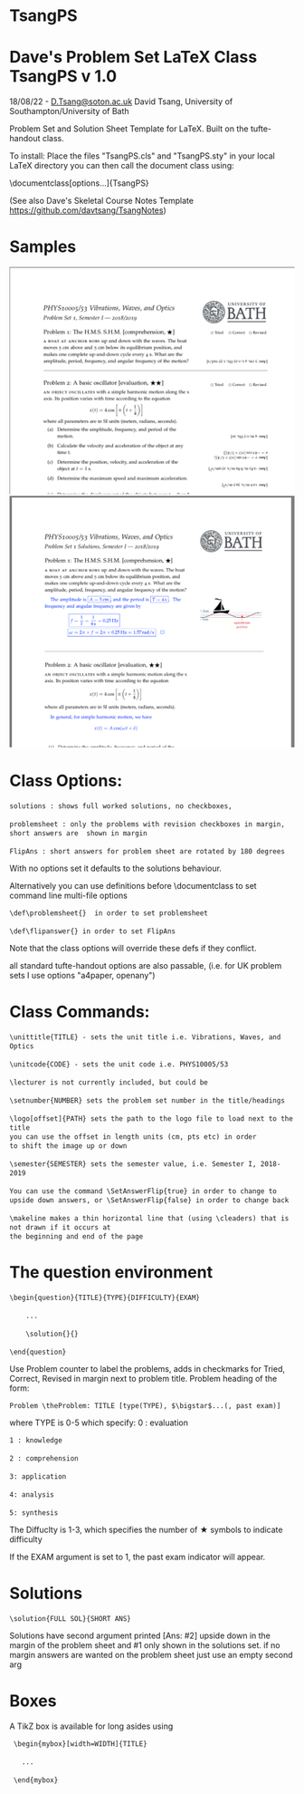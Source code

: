 # TsangPS

# Dave's Problem Set LaTeX Class TsangPS v 1.0
18/08/22 - D.Tsang@soton.ac.uk
David Tsang, University of Southampton/University of Bath

Problem Set and Solution Sheet Template for LaTeX.
Built on the tufte-handout class. 

To install: Place the files "TsangPS.cls" and "TsangPS.sty" in your local LaTeX directory
you can then call the document class using:

\documentclass[options...]{TsangPS}

(See also Dave's Skeletal Course Notes Template https://github.com/davtsang/TsangNotes)

# Samples
![problem sheet example](ProbSheet.png "Problem Sheet Example")
![solution set example](SolSheet.png "Solution Set Example")



# Class Options:

	solutions : shows full worked solutions, no checkboxes,

	problemsheet : only the problems with revision checkboxes in margin, short answers are  shown in margin

	FlipAns : short answers for problem sheet are rotated by 180 degrees

With no options set it defaults to the solutions behaviour. 

Alternatively you can use definitions before \documentclass to set command line
multi-file options

	\def\problemsheet{}  in order to set problemsheet

	\def\flipanswer{} in order to set FlipAns
Note that the class options will override these defs if they conflict. 

all standard tufte-handout options are also passable, (i.e. for UK problem sets I use options "a4paper, openany")



# Class Commands:

	\unittitle{TITLE} - sets the unit title i.e. Vibrations, Waves, and Optics

	\unitcode{CODE} - sets the unit code i.e. PHYS10005/53

	\lecturer is not currently included, but could be

	\setnumber{NUMBER} sets the problem set number in the title/headings

	\logo[offset]{PATH} sets the path to the logo file to load next to the title
	you can use the offset in length units (cm, pts etc) in order
	to shift the image up or down 

	\semester{SEMESTER} sets the semester value, i.e. Semester I, 2018-2019

 	You can use the command \SetAnswerFlip{true} in order to change to 
 	upside down answers, or \SetAnswerFlip{false} in order to change back
	
	\makeline makes a thin horizontal line that (using \cleaders) that is not drawn if it occurs at 
	the beginning and end of the page

 # The question environment
 
 	\begin{question}{TITLE}{TYPE}{DIFFICULTY}{EXAM}
	
		...
		
		\solution{}{}
		
	\end{question}
	
Use Problem counter to label the problems, adds in checkmarks for Tried, Correct, Revised in margin next to problem
 title. Problem heading of the form:
 
 	Problem \theProblem: TITLE [type(TYPE), $\bigstar$...(, past exam)] 
	
where TYPE is 0-5 which specify:
	0 : evaluation
	
	1 : knowledge
	
	2 : comprehension
	
	3: application
	
	4: analysis
	
	5: synthesis
	
The Diffuclty is 1-3, which specifies the number of $\bigstar$ symbols to indicate difficulty

If the EXAM argument is set to 1, the past exam indicator will appear.


# Solutions

	\solution{FULL SOL}{SHORT ANS}


 Solutions have second argument printed [Ans: #2] upside down in the 
 margin of the problem sheet
 and #1 only shown in the solutions set.
 if no margin answers are wanted on the problem sheet just use an empty second arg



# Boxes 
 A TikZ box is available for long asides using
 
 
 
	 \begin{mybox}[width=WIDTH]{TITLE}
 
 	   ...
    
	 \end{mybox}

